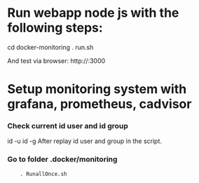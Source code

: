 # Run webapp node js  with the following steps:
cd docker-monitoring 
. run.sh

And test via browser:
http://<ip>:3000

# Setup monitoring system with grafana, prometheus, cadvisor
### Check current id user and id group
id -u
id -g
After replay id user and group in the script.
### Go to folder .docker/monitoring
```cd .docker/monitoring
    . RunallOnce.sh
```


